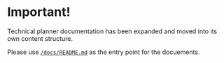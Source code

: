 # Important!

Technical planner documentation has been expanded and moved into its own content structure.

Please use [`/docs/README.md`](/docs/README.md) as the entry point for the docuements.
